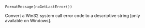 ```
FormatMessage(n=GetLastError())
```

Convert a Win32 system call error code to a descriptive string [only available on Windows].

